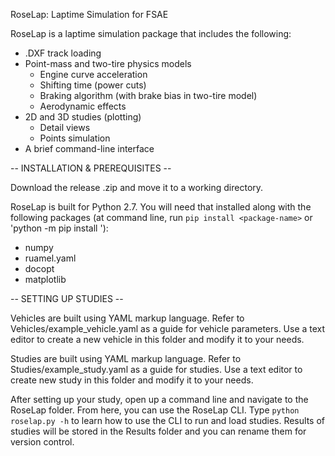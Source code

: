 RoseLap: Laptime Simulation for FSAE

RoseLap is a laptime simulation package that includes the following:
- .DXF track loading
- Point-mass and two-tire physics models
	- Engine curve acceleration
	- Shifting time (power cuts)
	- Braking algorithm (with brake bias in two-tire model)
	- Aerodynamic effects
- 2D and 3D studies (plotting)
	- Detail views
	- Points simulation
- A brief command-line interface

-- INSTALLATION & PREREQUISITES --

Download the release .zip and move it to a working directory.

RoseLap is built for Python 2.7. You will need that installed along with the following packages (at command line, run `pip install <package-name>` or 'python -m pip install <package-name>'):
- numpy
- ruamel.yaml
- docopt
- matplotlib

-- SETTING UP STUDIES --

Vehicles are built using YAML markup language. Refer to Vehicles/example_vehicle.yaml as a guide for vehicle parameters. Use a text editor to create a new vehicle in this folder and modify it to your needs.

Studies are built using YAML markup language. Refer to Studies/example_study.yaml as a guide for studies. Use a text editor to create new study in this folder and modify it to your needs.

After setting up your study, open up a command line and navigate to the RoseLap folder. From here, you can use the RoseLap CLI. Type `python roselap.py -h` to learn how to use the CLI to run and load studies. Results of studies will be stored in the Results folder and you can rename them for version control.